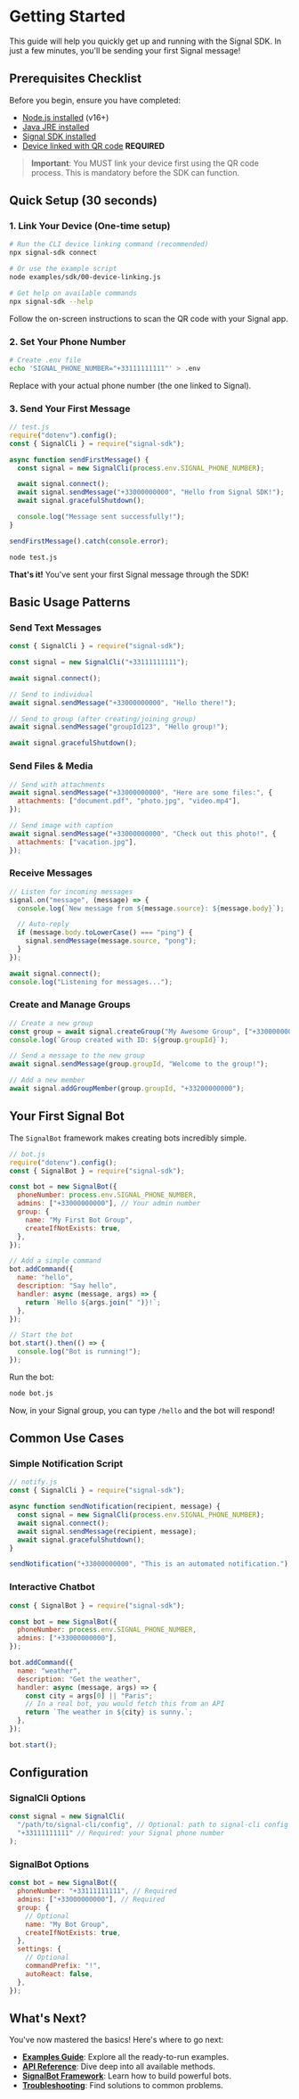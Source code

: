 # Getting Started

This guide will help you quickly get up and running with the Signal SDK. In just a few minutes, you'll be sending your first Signal message!

## Prerequisites Checklist

Before you begin, ensure you have completed:

- [Node.js installed](./installation.md#system-requirements) (v16+)
- [Java JRE installed](./installation.md#java-installation-by-platform)
- [Signal SDK installed](./installation.md#installation)
- [Device linked with QR code](./device-linking.md) **REQUIRED**

> **Important**: You MUST link your device first using the QR code process. This is mandatory before the SDK can function.

## Quick Setup (30 seconds)

### 1. Link Your Device (One-time setup)

```bash
# Run the CLI device linking command (recommended)
npx signal-sdk connect

# Or use the example script
node examples/sdk/00-device-linking.js

# Get help on available commands
npx signal-sdk --help
```

Follow the on-screen instructions to scan the QR code with your Signal app.

### 2. Set Your Phone Number

```bash
# Create .env file
echo 'SIGNAL_PHONE_NUMBER="+33111111111"' > .env
```

Replace with your actual phone number (the one linked to Signal).

### 3. Send Your First Message

```javascript
// test.js
require("dotenv").config();
const { SignalCli } = require("signal-sdk");

async function sendFirstMessage() {
  const signal = new SignalCli(process.env.SIGNAL_PHONE_NUMBER);

  await signal.connect();
  await signal.sendMessage("+33000000000", "Hello from Signal SDK!");
  await signal.gracefulShutdown();

  console.log("Message sent successfully!");
}

sendFirstMessage().catch(console.error);
```

```bash
node test.js
```

**That's it!** You've sent your first Signal message through the SDK!

## Basic Usage Patterns

### Send Text Messages

```javascript
const { SignalCli } = require("signal-sdk");

const signal = new SignalCli("+33111111111");

await signal.connect();

// Send to individual
await signal.sendMessage("+33000000000", "Hello there!");

// Send to group (after creating/joining group)
await signal.sendMessage("groupId123", "Hello group!");

await signal.gracefulShutdown();
```

### Send Files & Media

```javascript
// Send with attachments
await signal.sendMessage("+33000000000", "Here are some files:", {
  attachments: ["document.pdf", "photo.jpg", "video.mp4"],
});

// Send image with caption
await signal.sendMessage("+33000000000", "Check out this photo!", {
  attachments: ["vacation.jpg"],
});
```

### Receive Messages

```javascript
// Listen for incoming messages
signal.on("message", (message) => {
  console.log(`New message from ${message.source}: ${message.body}`);

  // Auto-reply
  if (message.body.toLowerCase() === "ping") {
    signal.sendMessage(message.source, "pong");
  }
});

await signal.connect();
console.log("Listening for messages...");
```

### Create and Manage Groups

```javascript
// Create a new group
const group = await signal.createGroup("My Awesome Group", ["+33000000000"]);
console.log(`Group created with ID: ${group.groupId}`);

// Send a message to the new group
await signal.sendMessage(group.groupId, "Welcome to the group!");

// Add a new member
await signal.addGroupMember(group.groupId, "+33200000000");
```

## Your First Signal Bot

The `SignalBot` framework makes creating bots incredibly simple.

```javascript
// bot.js
require("dotenv").config();
const { SignalBot } = require("signal-sdk");

const bot = new SignalBot({
  phoneNumber: process.env.SIGNAL_PHONE_NUMBER,
  admins: ["+33000000000"], // Your admin number
  group: {
    name: "My First Bot Group",
    createIfNotExists: true,
  },
});

// Add a simple command
bot.addCommand({
  name: "hello",
  description: "Say hello",
  handler: async (message, args) => {
    return `Hello ${args.join(" ")}!`;
  },
});

// Start the bot
bot.start().then(() => {
  console.log("Bot is running!");
});
```

Run the bot:

```bash
node bot.js
```

Now, in your Signal group, you can type `/hello` and the bot will respond!

## Common Use Cases

### Simple Notification Script

```javascript
// notify.js
const { SignalCli } = require("signal-sdk");

async function sendNotification(recipient, message) {
  const signal = new SignalCli(process.env.SIGNAL_PHONE_NUMBER);
  await signal.connect();
  await signal.sendMessage(recipient, message);
  await signal.gracefulShutdown();
}

sendNotification("+33000000000", "This is an automated notification.");
```

### Interactive Chatbot

```javascript
const { SignalBot } = require("signal-sdk");

const bot = new SignalBot({
  phoneNumber: process.env.SIGNAL_PHONE_NUMBER,
  admins: ["+33000000000"],
});

bot.addCommand({
  name: "weather",
  description: "Get the weather",
  handler: async (message, args) => {
    const city = args[0] || "Paris";
    // In a real bot, you would fetch this from an API
    return `The weather in ${city} is sunny.`;
  },
});

bot.start();
```

## Configuration

### SignalCli Options

```javascript
const signal = new SignalCli(
  "/path/to/signal-cli/config", // Optional: path to signal-cli config
  "+33111111111" // Required: your Signal phone number
);
```

### SignalBot Options

```javascript
const bot = new SignalBot({
  phoneNumber: "+33111111111", // Required
  admins: ["+33000000000"], // Required
  group: {
    // Optional
    name: "My Bot Group",
    createIfNotExists: true,
  },
  settings: {
    // Optional
    commandPrefix: "!",
    autoReact: false,
  },
});
```

## What's Next?

You've now mastered the basics! Here's where to go next:

- **[Examples Guide](./examples-guide.md)**: Explore all the ready-to-run examples.
- **[API Reference](./api-reference.md)**: Dive deep into all available methods.
- **[SignalBot Framework](./signalbot-framework.md)**: Learn how to build powerful bots.
- **[Troubleshooting](./troubleshooting.md)**: Find solutions to common problems.
